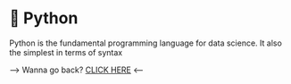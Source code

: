 # 🐍 Python

Python is the fundamental programming language for data science. It also the simplest in terms of syntax

--> Wanna go back? [CLICK HERE](https://github.com/Akane625/Personal-Projects) <--
